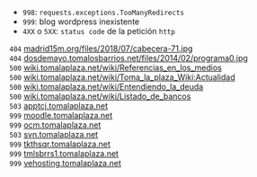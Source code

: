 * `998`: `requests.exceptions.TooManyRedirects`
* `999`: blog wordpress inexistente
* `4XX` o `5XX`: `status code` de la petición `http`

`404` [madrid15m.org/files/2018/07/cabecera-71.jpg](http://madrid15m.org/files/2018/07/cabecera-71.jpg)  
`404` [dosdemayo.tomalosbarrios.net/files/2014/02/programa0.jpg](https://dosdemayo.tomalosbarrios.net/files/2014/02/programa0.jpg)  
`500` [wiki.tomalaplaza.net/wiki/Referencias_en_los_medios](http://wiki.tomalaplaza.net/wiki/Referencias_en_los_medios)  
`500` [wiki.tomalaplaza.net/wiki/Toma_la_plaza_Wiki:Actualidad](http://wiki.tomalaplaza.net/wiki/Toma_la_plaza_Wiki:Actualidad)  
`500` [wiki.tomalaplaza.net/wiki/Entendiendo_la_deuda](http://wiki.tomalaplaza.net/wiki/Entendiendo_la_deuda)  
`500` [wiki.tomalaplaza.net/wiki/Listado_de_bancos](http://wiki.tomalaplaza.net/wiki/Listado_de_bancos)  
`503` [apptcj.tomalaplaza.net](https://apptcj.tomalaplaza.net)  
`999` [moodle.tomalaplaza.net](https://moodle.tomalaplaza.net)  
`999` [ocm.tomalaplaza.net](https://ocm.tomalaplaza.net)  
`503` [svn.tomalaplaza.net](https://svn.tomalaplaza.net)  
`999` [tkthsqr.tomalaplaza.net](https://tkthsqr.tomalaplaza.net)  
`999` [tmlsbrrs1.tomalaplaza.net](https://tmlsbrrs1.tomalaplaza.net)  
`999` [vehosting.tomalaplaza.net](https://vehosting.tomalaplaza.net)  

